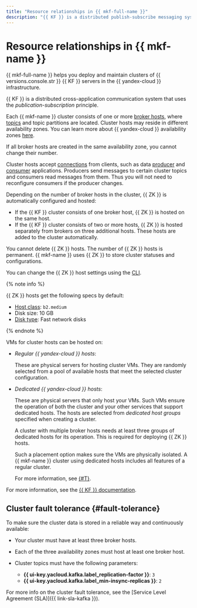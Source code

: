 ```yaml
---
title: "Resource relationships in {{ mkf-full-name }}"
description: "{{ KF }} is a distributed publish-subscribe messaging system for streaming data between applications. {{ mkf-full-name }} helps you deploy and maintain {{ KF }} 2.8, 3.0, 3.1, and 3.2 server clusters in the {{ yandex-cloud }} infrastructure. Each {{ mkf-name }} cluster consists of one or more broker hosts, where topics and topic partitions are located."
---
```


# Resource relationships in {{ mkf-name }}

{{ mkf-full-name }} helps you deploy and maintain clusters of {{ versions.console.str }} {{ KF }} servers in the {{ yandex-cloud }} infrastructure.

{{ KF }} is a distributed cross-application communication system that uses the _publication-subscription_ principle.

Each {{ mkf-name }} cluster consists of one or more [broker hosts](brokers.md), where [topics](topics.md) and topic partitions are located. Cluster hosts may reside in different availability zones. You can learn more about {{ yandex-cloud }} availability zones [here](../../overview/concepts/geo-scope.md).

If all broker hosts are created in the same availability zone, you cannot change their number.


Cluster hosts accept [connections](../operations/connect/clients.md) from clients, such as data [producer](producers-consumers.md) and [consumer](producers-consumers.md) applications. Producers send messages to certain cluster topics and consumers read messages from them. Thus you will not need to reconfigure consumers if the producer changes.

Depending on the number of broker hosts in the cluster, {{ ZK }} is automatically configured and hosted:

* If the {{ KF }} cluster consists of one broker host, {{ ZK }} is hosted on the same host.
* If the {{ KF }} cluster consists of two or more hosts, {{ ZK }} is hosted separately from brokers on three additional hosts. These hosts are added to the cluster automatically.

You cannot delete {{ ZK }} hosts. The number of {{ ZK }} hosts is permanent. {{ mkf-name }} uses {{ ZK }} to store cluster statuses and configurations.


You can change the {{ ZK }} host settings using the [CLI](../operations/cluster-update.md).

{% note info %}

{{ ZK }} hosts get the following specs by default:

* [Host class](instance-types.md): `b2.medium`
* Disk size: 10 GB
* [Disk type](storage.md): Fast network disks

{% endnote %}

VMs for cluster hosts can be hosted on:
* *Regular {{ yandex-cloud }} hosts*:

   These are physical servers for hosting cluster VMs. They are randomly selected from a pool of available hosts that meet the selected cluster configuration.


* *Dedicated {{ yandex-cloud }} hosts*:


   These are physical servers that only host your VMs. Such VMs ensure the operation of both the cluster and your other services that support dedicated hosts. The hosts are selected from *dedicated host groups* specified when creating a cluster.

   A cluster with multiple broker hosts needs at least three groups of dedicated hosts for its operation. This is required for deploying {{ ZK }} hosts.

   Such a placement option makes sure the VMs are physically isolated. A {{ mkf-name }} cluster using dedicated hosts includes all features of a regular cluster.

   For more information, see [{#T}](../../compute/concepts/dedicated-host.md).


For more information, see the [{{ KF }} documentation](https://kafka.apache.org/intro).

## Cluster fault tolerance {#fault-tolerance}

To make sure the cluster data is stored in a reliable way and continuously available:

* Your cluster must have at least three broker hosts.
* Each of the three availability zones must host at least one broker host.
* Cluster topics must have the following parameters:

   * **{{ ui-key.yacloud.kafka.label_replication-factor }}**: `3`
   * **{{ ui-key.yacloud.kafka.label_min-insync-replicas }}**: `2`

For more info on the cluster fault tolerance, see the [Service Level Agreement (SLA)]({{ link-sla-kafka }}).
